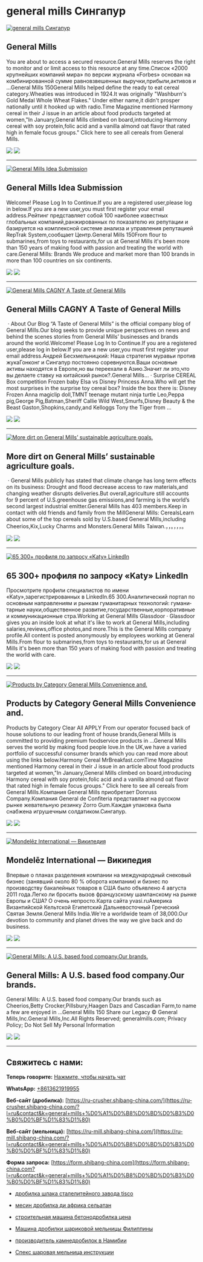 # general mills Сингапур

<a href="https://swt.shibang-china.com/?l=ru&img&k=general+mills+%D0%A1%D0%B8%D0%BD%D0%B3%D0%B0%D0%BF%D1%83%D1%80" target="_blank">![general mills Сингапур](http://static.shibang-china.com/all-800x300/537.jpg)</a>

## General Mills
You are about to access a secured resource.General Mills reserves the right to monitor and or limit access to this resource at any time.Список &#171;2000 крупнейших компаний мира&#187; по версии журнала &#171;Forbes&#187; основан на комбинированной сумме равновзвешенных выручки,прибыли,активов и …General Mills 150General Mills helped define the ready to eat cereal category.Wheaties was introduced in 1924.It was originally &quot;Washburn's Gold Medal Whole Wheat Flakes.&quot; Under either name,it didn't prosper nationally until it hooked up with radio.Time Magazine mentioned Harmony cereal in their J issue in an article about food products targeted at women,&quot;In January,General Mills climbed on board,introducing Harmony cereal with soy protein,folic acid and a vanilla almond oat flavor that rated high in female focus groups.&quot; Click here to see all cereals from General Mills.


<a href="https://whatsapp.shibangsoft.com/WhatsApp.php" target="_blank" title="WhatsApp">![](http://static.shibang-china.com/icon/whatsapp.png)</a> <a href="https://swt.shibang-china.com/?l=ru&icon&k=general+mills+%D0%A1%D0%B8%D0%BD%D0%B3%D0%B0%D0%BF%D1%83%D1%80" target="_blank">![](http://static.shibang-china.com/icon/chat-ru.png)</a>

---

<a href="https://swt.shibang-china.com/?l=ru&img&k=general+mills+%D0%A1%D0%B8%D0%BD%D0%B3%D0%B0%D0%BF%D1%83%D1%80" target="_blank">![General Mills Idea Submission](http://static.shibang-china.com/all-800x300/940.jpg)</a>

## General Mills Idea Submission
Welcome! Please Log In to Continue.If you are a registered user,please log in below.If you are a new user,you must first register your email address.Рейтинг представляет собой 100 наиболее известных глобальных компаний,ранжированных по показателю их репутации и базируется на комплексной системе анализа и управления репутацией RepTrak System,сообщает Центр.General Mills 150From flour to submarines,from toys to restaurants,for us at General Mills it's been more than 150 years of making food with passion and treating the world with care.General Mills: Brands We produce and market more than 100 brands in more than 100 countries on six continents.


<a href="https://whatsapp.shibangsoft.com/WhatsApp.php" target="_blank" title="WhatsApp">![](http://static.shibang-china.com/icon/whatsapp.png)</a> <a href="https://swt.shibang-china.com/?l=ru&icon&k=general+mills+%D0%A1%D0%B8%D0%BD%D0%B3%D0%B0%D0%BF%D1%83%D1%80" target="_blank">![](http://static.shibang-china.com/icon/chat-ru.png)</a>

---

<a href="https://swt.shibang-china.com/?l=ru&img&k=general+mills+%D0%A1%D0%B8%D0%BD%D0%B3%D0%B0%D0%BF%D1%83%D1%80" target="_blank">![General Mills CAGNY A Taste of General Mills](http://static.shibang-china.com/all-800x300/553.jpg)</a>

## General Mills CAGNY A Taste of General Mills
&nbsp;&#0183;&#32;About Our Blog “A Taste of General Mills” is the official company blog of General Mills.Our blog seeks to provide unique perspectives on news and behind the scenes stories from General Mills’ businesses and brands around the world.Welcome! Please Log In to Continue.If you are a registered user,please log in below.If you are a new user,you must first register your email address.Андрей Бесхмельницкий: Наша стратегия муравьи против жукаГонконг и Сингапур постоянно соревнуются.Ваши основные активы находятся в Европе,но вы переехали в Азию.Значит ли это,что вы делаете ставку на китайский рынок?.General Mills…&nbsp;&#0183;&#32;Surprise CEREAL Box competition Frozen baby Elsa vs Disney Princess Anna.Who will get the most surprises in the surprise toy cereal box? Inside the box there is: Disney Frozen Anna magiclip doll,TMNT teenage mutant ninja turtle Leo,Peppa pig,George Pig,Batman,Sheriff Callie Wild West,Smurfs,Disney Beauty &amp; the Beast Gaston,Shopkins,candy,and Kelloggs Tony the Tiger from …


<a href="https://whatsapp.shibangsoft.com/WhatsApp.php" target="_blank" title="WhatsApp">![](http://static.shibang-china.com/icon/whatsapp.png)</a> <a href="https://swt.shibang-china.com/?l=ru&icon&k=general+mills+%D0%A1%D0%B8%D0%BD%D0%B3%D0%B0%D0%BF%D1%83%D1%80" target="_blank">![](http://static.shibang-china.com/icon/chat-ru.png)</a>

---

<a href="https://swt.shibang-china.com/?l=ru&img&k=general+mills+%D0%A1%D0%B8%D0%BD%D0%B3%D0%B0%D0%BF%D1%83%D1%80" target="_blank">![More dirt on General Mills’ sustainable agriculture goals.](http://static.shibang-china.com/all-800x300/1226.jpg)</a>

## More dirt on General Mills’ sustainable agriculture goals.
&nbsp;&#0183;&#32;General Mills publicly has stated that climate change has long term effects on its business: Drought and flood decrease access to raw materials,and changing weather disrupts deliveries.But overall,agriculture still accounts for 9 percent of U.S.greenhouse gas emissions,and farming is the world’s second largest industrial emitter.General Mills has 403 members.Keep in contact with old friends and family from the MillGeneral Mills: CerealsLearn about some of the top cereals sold by U.S.based General Mills,including Cheerios,Kix,Lucky Charms and Monsters.General Mills Taiwan.，，。，，，。


<a href="https://whatsapp.shibangsoft.com/WhatsApp.php" target="_blank" title="WhatsApp">![](http://static.shibang-china.com/icon/whatsapp.png)</a> <a href="https://swt.shibang-china.com/?l=ru&icon&k=general+mills+%D0%A1%D0%B8%D0%BD%D0%B3%D0%B0%D0%BF%D1%83%D1%80" target="_blank">![](http://static.shibang-china.com/icon/chat-ru.png)</a>

---

<a href="https://swt.shibang-china.com/?l=ru&img&k=general+mills+%D0%A1%D0%B8%D0%BD%D0%B3%D0%B0%D0%BF%D1%83%D1%80" target="_blank">![65 300+ профиля по запросу &#171;Katy&#187; LinkedIn](http://static.shibang-china.com/all-800x300/55.jpg)</a>

## 65 300+ профиля по запросу &#171;Katy&#187; LinkedIn
Просмотрите профили специалистов по имени &#171;Katy&#187;,зарегистрированных в LinkedIn.65 300.Аналитический портал по основ&#173;ным нап&#173;рав&#173;ле&#173;ниям и рын&#173;кам гума&#173;ни&#173;тар&#173;ных техно&#173;ло&#173;гий: гума&#173;ни&#173;тар&#173;ные науки,обще&#173;ст&#173;вен&#173;ное раз&#173;ви&#173;тие,госу&#173;дар&#173;ст&#173;вен&#173;ные,кор&#173;пора&#173;тив&#173;ные и ком&#173;му&#173;ни&#173;ка&#173;цион&#173;ные стра.Working at General Mills Glassdoor&nbsp;&#0183;&#32;Glassdoor gives you an inside look at what it's like to work at General Mills,including salaries,reviews,office photos,and more.This is the General Mills company profile.All content is posted anonymously by employees working at General Mills.From flour to submarines,from toys to restaurants,for us at General Mills it's been more than 150 years of making food with passion and treating the world with care.


<a href="https://whatsapp.shibangsoft.com/WhatsApp.php" target="_blank" title="WhatsApp">![](http://static.shibang-china.com/icon/whatsapp.png)</a> <a href="https://swt.shibang-china.com/?l=ru&icon&k=general+mills+%D0%A1%D0%B8%D0%BD%D0%B3%D0%B0%D0%BF%D1%83%D1%80" target="_blank">![](http://static.shibang-china.com/icon/chat-ru.png)</a>

---

<a href="https://swt.shibang-china.com/?l=ru&img&k=general+mills+%D0%A1%D0%B8%D0%BD%D0%B3%D0%B0%D0%BF%D1%83%D1%80" target="_blank">![Products by Category General Mills Convenience and.](http://static.shibang-china.com/all-800x300/350.jpg)</a>

## Products by Category General Mills Convenience and.
Products by Category Clear All APPLY From our operator focused back of house solutions to our leading front of house brands,General Mills is committed to providing premium foodservice products in …General Mills serves the world by making food people love.In the UK,we have a varied portfolio of successful consumer brands which you can read more about using the links below.Harmony Cereal MrBreakfast.comTime Magazine mentioned Harmony cereal in their J issue in an article about food products targeted at women,&quot;In January,General Mills climbed on board,introducing Harmony cereal with soy protein,folic acid and a vanilla almond oat flavor that rated high in female focus groups.&quot; Click here to see all cereals from General Mills.Компания General Mills приобретает Donruss Company.Компания General de Confiteria представляет на русском рынке жевательную резинку Zorro Gum.Каждая упаковка была снабжена игрушечным солдатиком.Сингапур.


<a href="https://whatsapp.shibangsoft.com/WhatsApp.php" target="_blank" title="WhatsApp">![](http://static.shibang-china.com/icon/whatsapp.png)</a> <a href="https://swt.shibang-china.com/?l=ru&icon&k=general+mills+%D0%A1%D0%B8%D0%BD%D0%B3%D0%B0%D0%BF%D1%83%D1%80" target="_blank">![](http://static.shibang-china.com/icon/chat-ru.png)</a>

---

<a href="https://swt.shibang-china.com/?l=ru&img&k=general+mills+%D0%A1%D0%B8%D0%BD%D0%B3%D0%B0%D0%BF%D1%83%D1%80" target="_blank">![Mondelēz International — Википедия](http://static.shibang-china.com/all-800x300/532.jpg)</a>

## Mondelēz International — Википедия
Впервые о планах разделения компании на международный снековый бизнес (занявший около 80 % оборота компании) и бизнес по производству бакалейных товаров в США было объявлено 4 августа 2011 года.Легко ли бросить вызов французскому шампанскому на рынке Европы и США? О очень непросто.Карта сайта yvasi.ruАмерика Византийской Кельтской Египетский Дальневосточный Греческий Святая Земля.General Mills India.We're a worldwide team of 38,000.Our devotion to community and planet drives the way we give back and do business.


<a href="https://whatsapp.shibangsoft.com/WhatsApp.php" target="_blank" title="WhatsApp">![](http://static.shibang-china.com/icon/whatsapp.png)</a> <a href="https://swt.shibang-china.com/?l=ru&icon&k=general+mills+%D0%A1%D0%B8%D0%BD%D0%B3%D0%B0%D0%BF%D1%83%D1%80" target="_blank">![](http://static.shibang-china.com/icon/chat-ru.png)</a>

---

<a href="https://swt.shibang-china.com/?l=ru&img&k=general+mills+%D0%A1%D0%B8%D0%BD%D0%B3%D0%B0%D0%BF%D1%83%D1%80" target="_blank">![General Mills: A U.S. based food company.Our brands.](http://static.shibang-china.com/all-800x300/590.jpg)</a>

## General Mills: A U.S. based food company.Our brands.
General Mills: A U.S. based food company.Our brands such as Cheerios,Betty Crocker,Pillsbury,Haagen Dazs and Cascadian Farm,to name a few are enjoyed in …General Mills 150 Share our Legacy &#169; General Mills,Inc.General Mills,Inc.All Rights Reserved; generalmills.com; Privacy Policy; Do Not Sell My Personal Information

<a href="https://whatsapp.shibangsoft.com/WhatsApp.php" target="_blank" title="WhatsApp">![](http://static.shibang-china.com/icon/whatsapp.png)</a> <a href="https://swt.shibang-china.com/?l=ru&icon&k=general+mills+%D0%A1%D0%B8%D0%BD%D0%B3%D0%B0%D0%BF%D1%83%D1%80" target="_blank">![](http://static.shibang-china.com/icon/chat-ru.png)</a>

---
## Свяжитесь с нами:

**Теперь говорите:** [Нажмите, чтобы начать чат](https://swt.shibang-china.com?l=ru&contact&k=general+mills+%D0%A1%D0%B8%D0%BD%D0%B3%D0%B0%D0%BF%D1%83%D1%80)

**WhatsApp:**  [+8613621919955](https://whatsapp.shibangsoft.com/WhatsApp.php)

**Веб-сайт (дробилка):** [https://ru-crusher.shibang-china.com/](https://ru-crusher.shibang-china.com/?l=ru&contact&k=general+mills+%D0%A1%D0%B8%D0%BD%D0%B3%D0%B0%D0%BF%D1%83%D1%80)

**Веб-сайт (мельница):** [https://ru-mill.shibang-china.com/](https://ru-mill.shibang-china.com/?l=ru&contact&k=general+mills+%D0%A1%D0%B8%D0%BD%D0%B3%D0%B0%D0%BF%D1%83%D1%80)

**Форма запроса:** [https://form.shibang-china.com](https://form.shibang-china.com?l=ru&contact&k=general+mills+%D0%A1%D0%B8%D0%BD%D0%B3%D0%B0%D0%BF%D1%83%D1%80)

* [дробилка шлака сталелитейного завода tisco](../123/%D0%B4%D1%80%D0%BE%D0%B1%D0%B8%D0%BB%D0%BA%D0%B0%20%D1%88%D0%BB%D0%B0%D0%BA%D0%B0%20%D1%81%D1%82%D0%B0%D0%BB%D0%B5%D0%BB%D0%B8%D1%82%D0%B5%D0%B9%D0%BD%D0%BE%D0%B3%D0%BE%20%D0%B7%D0%B0%D0%B2%D0%BE%D0%B4%D0%B0%20tisco.md)

* [месин дробилка ди африка сельатан](../123/%D0%BC%D0%B5%D1%81%D0%B8%D0%BD%20%D0%B4%D1%80%D0%BE%D0%B1%D0%B8%D0%BB%D0%BA%D0%B0%20%D0%B4%D0%B8%20%D0%B0%D1%84%D1%80%D0%B8%D0%BA%D0%B0%20%D1%81%D0%B5%D0%BB%D1%8C%D0%B0%D1%82%D0%B0%D0%BD.md)

* [строительная машина бетонодробилка цена](../121/%D1%81%D1%82%D1%80%D0%BE%D0%B8%D1%82%D0%B5%D0%BB%D1%8C%D0%BD%D0%B0%D1%8F%20%D0%BC%D0%B0%D1%88%D0%B8%D0%BD%D0%B0%20%D0%B1%D0%B5%D1%82%D0%BE%D0%BD%D0%BE%D0%B4%D1%80%D0%BE%D0%B1%D0%B8%D0%BB%D0%BA%D0%B0%20%D1%86%D0%B5%D0%BD%D0%B0.md)

* [Машина дробилки шариковой мельницы Филиппины](../124/%D0%9C%D0%B0%D1%88%D0%B8%D0%BD%D0%B0%20%D0%B4%D1%80%D0%BE%D0%B1%D0%B8%D0%BB%D0%BA%D0%B8%20%D1%88%D0%B0%D1%80%D0%B8%D0%BA%D0%BE%D0%B2%D0%BE%D0%B9%20%D0%BC%D0%B5%D0%BB%D1%8C%D0%BD%D0%B8%D1%86%D1%8B%20%D0%A4%D0%B8%D0%BB%D0%B8%D0%BF%D0%BF%D0%B8%D0%BD%D1%8B.md)

* [производитель камнедробилок в Намибии](../125/%D0%BF%D1%80%D0%BE%D0%B8%D0%B7%D0%B2%D0%BE%D0%B4%D0%B8%D1%82%D0%B5%D0%BB%D1%8C%20%D0%BA%D0%B0%D0%BC%D0%BD%D0%B5%D0%B4%D1%80%D0%BE%D0%B1%D0%B8%D0%BB%D0%BE%D0%BA%20%D0%B2%20%D0%9D%D0%B0%D0%BC%D0%B8%D0%B1%D0%B8%D0%B8.md)

* [Спекс шаровая мельница инструкции](../123/%D0%A1%D0%BF%D0%B5%D0%BA%D1%81%20%D1%88%D0%B0%D1%80%D0%BE%D0%B2%D0%B0%D1%8F%20%D0%BC%D0%B5%D0%BB%D1%8C%D0%BD%D0%B8%D1%86%D0%B0%20%D0%B8%D0%BD%D1%81%D1%82%D1%80%D1%83%D0%BA%D1%86%D0%B8%D0%B8.md)
